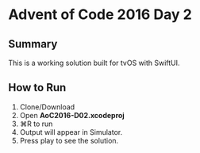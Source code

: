 # Advent of Code 2016 Day 2

## Summary

This is a working solution built for tvOS with SwiftUI.

## How to Run

1. Clone/Download
2. Open **AoC2016-D02.xcodeproj**
3. ⌘R to run
4. Output will appear in Simulator.
5. Press play to see the solution.

